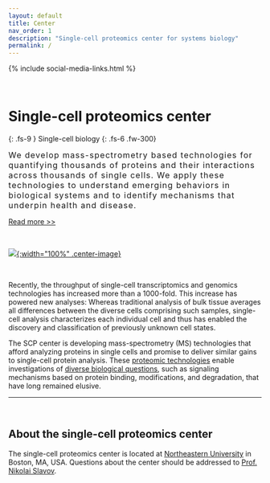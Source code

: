 ```yaml
---
layout: default
title: Center
nav_order: 1
description: "Single-cell proteomics center for systems biology"
permalink: /
---
```

{% include social-media-links.html %}

&nbsp;

# **Single-cell proteomics center**

{: .fs-9 }
Single-cell biology
{: .fs-6 .fw-300}

<div style="font-size:16px; font-weight: 400; letter-spacing: 1.3px;">
We develop mass-spectrometry based technologies for quantifying thousands of proteins and their interactions across thousands of single cells. We apply these technologies to understand emerging behaviors in biological systems and to identify mechanisms that underpin health and disease.
</div>

[Read more >>](https://scp.slavovlab.net/biology)

&nbsp;

 [![]({{site.baseurl}}/single-cell-proteomics/micrographs/T-lymphocytes-and-cancer-cell.jpg){:width="100%" .center-image}]({{site.baseurl}}/single-cell-proteomics/micrographs/T-lymphocytes-and-cancer-cell-large.jpg)


&nbsp;

Recently, the throughput of single-cell transcriptomics and genomics technologies has increased more than a 1000-fold. This increase has powered new analyses: Whereas traditional analysis of bulk tissue averages all differences between the diverse cells comprising such samples, single-cell analysis characterizes each individual cell and thus has enabled the discovery and classification of previously unknown cell states.

The SCP center is developing mass-spectrometry (MS) technologies that afford analyzing proteins in single cells and promise to deliver similar gains to single-cell protein analysis. These [proteomic technologies](https://scp.slavovlab.net/methods) enable investigations of [diverse biological questions](https://science.sciencemag.org/content/367/6477/512), such as signaling mechanisms based on protein binding, modifications, and degradation, that have long remained elusive.


------------

&nbsp;


## About the single-cell proteomics center

The single-cell proteomics center is located at [Northeastern University](https://slavovlab.net) in Boston, MA, USA. Questions about the center should be addressed to [Prof. Nikolai Slavov](https://coe.northeastern.edu/people/slavov-nikolai/).
